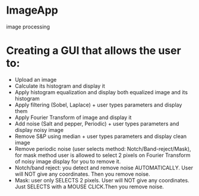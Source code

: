 # ImageApp
image processing 

# Creating a GUI that allows the user to:
- Upload an image
- Calculate its histogram and display it
- Apply histogram equalization and display both equalized image and its histogram
- Apply filtering (Sobel, Laplace) + user types parameters and display them
- Apply Fourier Transform of image and display it
- Add noise (Salt and pepper, Periodic) + user types parameters and display noisy image
- Remove S&P using median + user types parameters and display clean image
- Remove periodic noise (user selects method: Notch/Band-reject/Mask), for mask method user is allowed to select 2 pixels on Fourier Transform of noisy image display for you to remove it.
- Notch/band reject: you detect and remove noise AUTOMATICALLY. User will NOT give any coordinates. Then you remove noise.
- Mask: user only SELECTS 2 pixels. User will NOT give any coordinates. Just SELECTS with a MOUSE CLICK.Then you remove noise.
